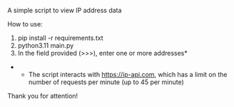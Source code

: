 A simple script to view IP address data

How to use:

1. pip install -r requirements.txt
2. python3.11 main.py
3. In the field provided (>>>), enter one or more addresses*

* - The script interacts with https://ip-api.com, which has a limit on the number of requests per minute (up to 45 per minute)

Thank you for attention!
